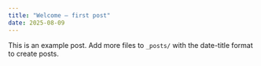 ```yaml
---
title: "Welcome — first post"
date: 2025-08-09
---
```


This is an example post. Add more files to `_posts/` with the date-title format to create posts.